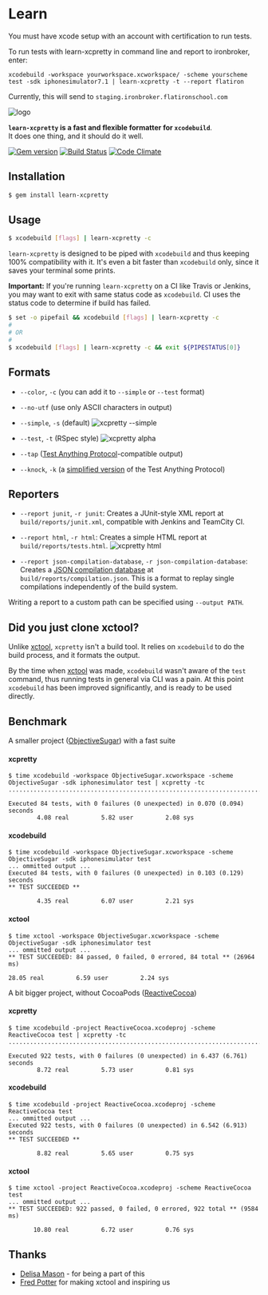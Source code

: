 # Learn

You must have xcode setup with an account with certification to run tests.

To run tests with learn-xcpretty in command line and report to ironbroker, enter:

```
xcodebuild -workspace yourworkspace.xcworkspace/ -scheme yourscheme test -sdk iphonesimulator7.1 | learn-xcpretty -t --report flatiron
```

Currently, this will send to `staging.ironbroker.flatironschool.com`


![logo](http://i.imgur.com/i2fElxx.png)

__`learn-xcpretty` is a fast and flexible formatter for `xcodebuild`__.<br/>
It does one thing, and it should do it well.

[![Gem version](http://img.shields.io/gem/v/xcpretty.svg)](http://rubygems.org/gems/xcpretty)
[![Build Status](https://travis-ci.org/supermarin/xcpretty.svg?branch=master)](https://travis-ci.org/supermarin/xcpretty)
[![Code Climate](http://img.shields.io/codeclimate/github/supermarin/xcpretty.svg)](https://codeclimate.com/github/supermarin/xcpretty)

## Installation
``` bash
$ gem install learn-xcpretty
```

## Usage
``` bash
$ xcodebuild [flags] | learn-xcpretty -c
```
`learn-xcpretty` is designed to be piped with `xcodebuild` and thus keeping 100% compatibility with it.
It's even a bit faster than `xcodebuild` only, since it saves your terminal some prints.

__Important:__ If you're running `learn-xcpretty` on a CI like Travis or Jenkins, you may want to exit with same status code as `xcodebuild`.
CI uses the status code to determine if build has failed.

``` bash
$ set -o pipefail && xcodebuild [flags] | learn-xcpretty -c
#
# OR
#
$ xcodebuild [flags] | learn-xcpretty -c && exit ${PIPESTATUS[0]}
```

## Formats

- `--color`, `-c` (you can add it to `--simple` or `--test` format)
- `--no-utf` (use only ASCII characters in output)

- `--simple`, `-s` (default)
![xcpretty --simple](http://i.imgur.com/LdmozBS.gif)

- `--test`, `-t` (RSpec style)
![xcpretty alpha](http://i.imgur.com/VeTQQub.gif)
- `--tap` ([Test Anything Protocol](http://testanything.org)-compatible output)
- `--knock`, `-k` (a [simplified version](https://github.com/chneukirchen/knock) of the Test Anything Protocol)


## Reporters

- `--report junit`, `-r junit`: Creates a JUnit-style XML report at `build/reports/junit.xml`, compatible with Jenkins and TeamCity CI.

- `--report html`, `-r html`: Creates a simple HTML report at `build/reports/tests.html`.
![xcpretty html](http://i.imgur.com/0Rnux3v.gif)

- `--report json-compilation-database`, `-r json-compilation-database`: Creates a [JSON compilation database](http://clang.llvm.org/docs/JSONCompilationDatabase.html) at `build/reports/compilation.json`. This is a format to replay single compilations independently of the build system.

Writing a report to a custom path can be specified using `--output PATH`.

## Did you just clone xctool?

Unlike [xctool](https://github.com/facebook/xctool), `xcpretty` isn't a build tool.
It relies on `xcodebuild` to do the build process, and it formats the output.

By the time when [xctool](https://github.com/facebook/xctool) was made, `xcodebuild`
wasn't aware of the `test` command, thus running tests in general via CLI was a pain.
At this point `xcodebuild` has been improved significantly, and is ready to be used directly.


## Benchmark

A smaller project ([ObjectiveSugar](https://github.com/supermarin/objectivesugar)) with a fast suite

#### xcpretty
```
$ time xcodebuild -workspace ObjectiveSugar.xcworkspace -scheme ObjectiveSugar -sdk iphonesimulator test | xcpretty -tc
....................................................................................

Executed 84 tests, with 0 failures (0 unexpected) in 0.070 (0.094) seconds
        4.08 real         5.82 user         2.08 sys
```
#### xcodebuild
```
$ time xcodebuild -workspace ObjectiveSugar.xcworkspace -scheme ObjectiveSugar -sdk iphonesimulator test
... ommitted output ...
Executed 84 tests, with 0 failures (0 unexpected) in 0.103 (0.129) seconds
** TEST SUCCEEDED **

        4.35 real         6.07 user         2.21 sys
```
#### xctool
```
$ time xctool -workspace ObjectiveSugar.xcworkspace -scheme ObjectiveSugar -sdk iphonesimulator test
... ommitted output ...
** TEST SUCCEEDED: 84 passed, 0 failed, 0 errored, 84 total ** (26964 ms)

28.05 real         6.59 user         2.24 sys
```

A bit bigger project, without CocoaPods ([ReactiveCocoa](https://github.com/ReactiveCocoa/ReactiveCocoa))

#### xcpretty
```
$ time xcodebuild -project ReactiveCocoa.xcodeproj -scheme ReactiveCocoa test | xcpretty -tc
..........................................................................................................................................................................................................................................................................................................................................................................................................................................................................................................................................................................................................................................................................................................................................................................................................................................................................................................................................................

Executed 922 tests, with 0 failures (0 unexpected) in 6.437 (6.761) seconds
        8.72 real         5.73 user         0.81 sys
```
#### xcodebuild
```
$ time xcodebuild -project ReactiveCocoa.xcodeproj -scheme ReactiveCocoa test
... ommitted output ...
Executed 922 tests, with 0 failures (0 unexpected) in 6.542 (6.913) seconds
** TEST SUCCEEDED **

        8.82 real         5.65 user         0.75 sys
```
#### xctool
```
$ time xctool -project ReactiveCocoa.xcodeproj -scheme ReactiveCocoa test
... ommitted output ...
** TEST SUCCEEDED: 922 passed, 0 failed, 0 errored, 922 total ** (9584 ms)

       10.80 real         6.72 user         0.76 sys
```


## Thanks

- [Delisa Mason](http://github.com/kattrali) - for being a part of this
- [Fred Potter](http://github.com/fpotter) for making xctool and inspiring us
